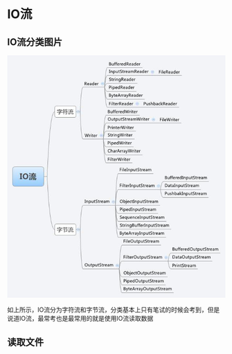 # IO流  

## IO流分类图片
![IO](image/IO流分类.jpg)  

如上所示，IO流分为字符流和字节流，分类基本上只有笔试的时候会考到，但是说道IO流，最常考也是最常用的就是使用IO流读取数据

## 读取文件